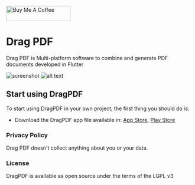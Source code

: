 <a href="https://www.buymeacoffee.com/vicajilau" target="_blank"><img src="https://cdn.buymeacoffee.com/buttons/default-orange.png" alt="Buy Me A Coffee" height="41" width="174"></a>

# Drag PDF

Drag PDF is Multi-platform software to combine and generate PDF documents developed in Flutter

![screenshot](https://github.com/vicajilau/Drag-PDF/tree/master/screenshots/ios-iphone.jpeg?raw=true)
![alt text](https://github.com/vicajilau/Drag-PDF/blob/master/screenshots/ios-iphone.jpeg?raw=true)


## Start using DragPDF
To start using DragPDF in your own project, the first thing you should do is:
* Download the DragPDF app file available in: [App Store](https://apps.apple.com/es/app/drag-pdf/id1640647538), [Play Store](https://play.google.com/store/apps/details?id=es.victorcarreras.drag_pdf)


### Privacy Policy

Drag PDF doesn't collect anything about you or your data.

### License

DragPDF is available as open source under the terms of the LGPL v3


